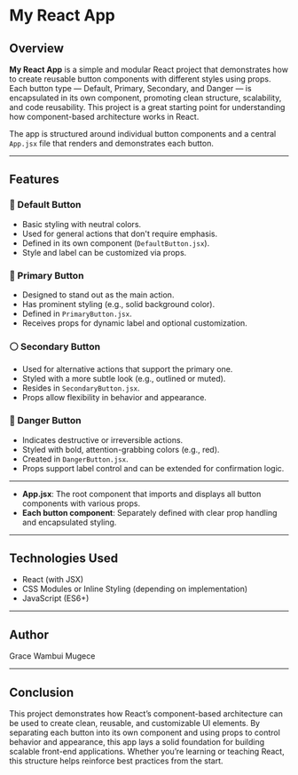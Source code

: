 # My React App

## Overview

**My React App** is a simple and modular React project that demonstrates how to create reusable button components with different styles using props. Each button type — Default, Primary, Secondary, and Danger — is encapsulated in its own component, promoting clean structure, scalability, and code reusability. This project is a great starting point for understanding how component-based architecture works in React.

The app is structured around individual button components and a central `App.jsx` file that renders and demonstrates each button.

---

## Features

### 🔘 Default Button
- Basic styling with neutral colors.
- Used for general actions that don't require emphasis.
- Defined in its own component (`DefaultButton.jsx`).
- Style and label can be customized via props.

### 🔵 Primary Button
- Designed to stand out as the main action.
- Has prominent styling (e.g., solid background color).
- Defined in `PrimaryButton.jsx`.
- Receives props for dynamic label and optional customization.

### ⚪ Secondary Button
- Used for alternative actions that support the primary one.
- Styled with a more subtle look (e.g., outlined or muted).
- Resides in `SecondaryButton.jsx`.
- Props allow flexibility in behavior and appearance.

### 🔴 Danger Button
- Indicates destructive or irreversible actions.
- Styled with bold, attention-grabbing colors (e.g., red).
- Created in `DangerButton.jsx`.
- Props support label control and can be extended for confirmation logic.

---

- **App.jsx**: The root component that imports and displays all button components with various props.
- **Each button component**: Separately defined with clear prop handling and encapsulated styling.

---

## Technologies Used

- React (with JSX)
- CSS Modules or Inline Styling (depending on implementation)
- JavaScript (ES6+)

---

## Author

Grace Wambui Mugece

---

## Conclusion

This project demonstrates how React’s component-based architecture can be used to create clean, reusable, and customizable UI elements. By separating each button into its own component and using props to control behavior and appearance, this app lays a solid foundation for building scalable front-end applications. Whether you’re learning or teaching React, this structure helps reinforce best practices from the start.

